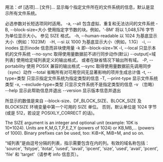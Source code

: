 用法：df [选项]... [文件]...
显示每个指定文件所在的文件系统的信息，默认是显示所有文件系统。

必选参数对长短选项同时适用。
  -a, --all             包含虚拟、重复和无法访问的文件系统
  -B, --block-size=大小  使用指定字节数的块。例如，'-BM' 将以
                           1,048,576 字节为单位显示大小。
                           参见 SIZE 格式。
  -h, --human-readable  以 1024 为基底显示大小（例如：1023M）
  -H, --si              以 1000 为基底显示大小（例如，1.1G）
  -i, --inodes          显示inode 信息而非块使用量
  -k                    即--block-size=1K
  -l, --local           只显示本机的文件系统
      --no-sync         取得使用量数据前不进行同步动作(默认)
      --output[=域列表]      使用给定域列表定义的输出格式，
                               或者在缺省情况下输出所有域。
  -P, --portability     使用 POSIX 兼容的输出格式
      --sync            取得使用量数据前先调用同步（sync）动作
      --total           省略所有对可用空间无显著影响的项并生成总计值
  -t, --type=类型       只显示指定文件系统为指定类型的信息
  -T, --print-type      显示文件系统类型
  -x, --exclude-type=类型   只显示文件系统不是指定类型的信息
  -v                    （忽略）
      --help            显示此帮助信息并退出
      --version         显示版本信息并退出

所显示的数值是来自 --block-size、DF_BLOCK_SIZE、BLOCK_SIZE
及 BLOCKSIZE 环境变量中第一个可用的 SIZE 单位。
否则，默认单位是 1024 字节(或是 512，若设定 POSIXLY_CORRECT 的话)。

The SIZE argument is an integer and optional unit (example: 10K is 10*1024).
Units are K,M,G,T,P,E,Z,Y (powers of 1024) or KB,MB,... (powers of 1000).
Binary prefixes can be used, too: KiB=K, MiB=M, and so on.

“域列表”是由逗号分隔的列表，指示需要包含在内的列。有效的域名称包括：
'source', 'fstype', 'itotal', 'iused', 'iavail', 'ipcent', 'size',
'used', 'avail', 'pcent', 'file' 和 'target'（请参考 info 信息页）。

